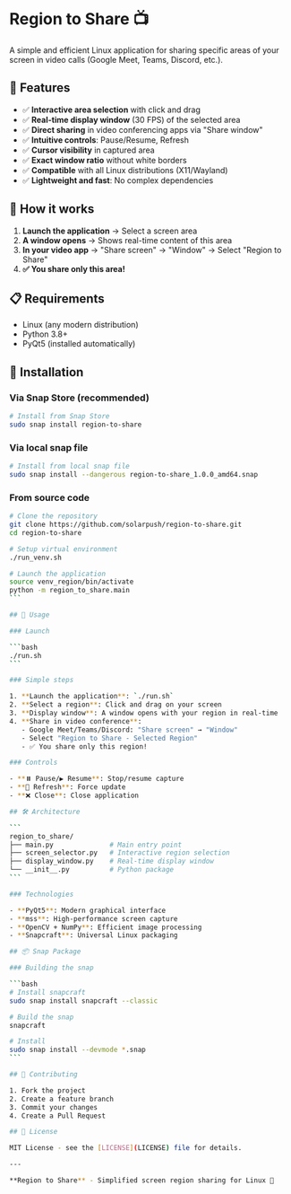 # Region to Share 📺

A simple and efficient Linux application for sharing specific areas of your screen in video calls (Google Meet, Teams, Discord, etc.).

## 🚀 Features

- ✅ **Interactive area selection** with click and drag
- ✅ **Real-time display window** (30 FPS) of the selected area
- ✅ **Direct sharing** in video conferencing apps via "Share window"
- ✅ **Intuitive controls**: Pause/Resume, Refresh
- ✅ **Cursor visibility** in captured area
- ✅ **Exact window ratio** without white borders
- ✅ **Compatible** with all Linux distributions (X11/Wayland)
- ✅ **Lightweight and fast**: No complex dependencies

## 🎯 How it works

1. **Launch the application** → Select a screen area
2. **A window opens** → Shows real-time content of this area
3. **In your video app** → "Share screen" → "Window" → Select "Region to Share"
4. **✅ You share only this area!**

## 📋 Requirements

- Linux (any modern distribution)
- Python 3.8+
- PyQt5 (installed automatically)

## 🔧 Installation

### Via Snap Store (recommended)

```bash
# Install from Snap Store
sudo snap install region-to-share
```

### Via local snap file

```bash
# Install from local snap file
sudo snap install --dangerous region-to-share_1.0.0_amd64.snap
```

### From source code

````bash
# Clone the repository
git clone https://github.com/solarpush/region-to-share.git
cd region-to-share

# Setup virtual environment
./run_venv.sh

# Launch the application
source venv_region/bin/activate
python -m region_to_share.main
```

## 🎯 Usage

### Launch

```bash
./run.sh
```

### Simple steps

1. **Launch the application**: `./run.sh`
2. **Select a region**: Click and drag on your screen
3. **Display window**: A window opens with your region in real-time
4. **Share in video conference**:
   - Google Meet/Teams/Discord: "Share screen" → "Window"
   - Select "Region to Share - Selected Region"
   - ✅ You share only this region!

### Controls

- **⏸️ Pause/▶️ Resume**: Stop/resume capture
- **🔄 Refresh**: Force update
- **❌ Close**: Close application

## 🛠️ Architecture

```
region_to_share/
├── main.py              # Main entry point
├── screen_selector.py   # Interactive region selection
├── display_window.py    # Real-time display window
└── __init__.py          # Python package
```

### Technologies

- **PyQt5**: Modern graphical interface
- **mss**: High-performance screen capture
- **OpenCV + NumPy**: Efficient image processing
- **Snapcraft**: Universal Linux packaging

## 📦 Snap Package

### Building the snap

```bash
# Install snapcraft
sudo snap install snapcraft --classic

# Build the snap
snapcraft

# Install
sudo snap install --devmode *.snap
```

## 🤝 Contributing

1. Fork the project
2. Create a feature branch
3. Commit your changes
4. Create a Pull Request

## 📄 License

MIT License - see the [LICENSE](LICENSE) file for details.

---

**Region to Share** - Simplified screen region sharing for Linux 🐧
````
